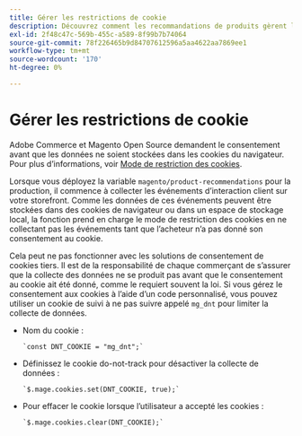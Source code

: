 ```yaml
---
title: Gérer les restrictions de cookie
description: Découvrez comment les recommandations de produits gèrent les restrictions des cookies.
exl-id: 2f48c47c-569b-455c-a589-8f99b7b74064
source-git-commit: 78f226465b9d84707612596a5aa4622aa7869ee1
workflow-type: tm+mt
source-wordcount: '170'
ht-degree: 0%

---
```


# Gérer les restrictions de cookie

Adobe Commerce et Magento Open Source demandent le consentement avant que les données ne soient stockées dans les cookies du navigateur. Pour plus d’informations, voir [Mode de restriction des cookies](https://experienceleague.adobe.com/docs/commerce-admin/start/compliance/privacy/compliance-cookie-law.html).

Lorsque vous déployez la variable `magento/product-recommendations` pour la production, il commence à collecter les événements d’interaction client sur votre storefront. Comme les données de ces événements peuvent être stockées dans des cookies de navigateur ou dans un espace de stockage local, la fonction prend en charge le mode de restriction des cookies en ne collectant pas les événements tant que l’acheteur n’a pas donné son consentement au cookie.

Cela peut ne pas fonctionner avec les solutions de consentement de cookies tiers. Il est de la responsabilité de chaque commerçant de s’assurer que la collecte des données ne se produit pas avant que le consentement au cookie ait été donné, comme le requiert souvent la loi. Si vous gérez le consentement aux cookies à l’aide d’un code personnalisé, vous pouvez utiliser un cookie de suivi à ne pas suivre appelé `mg_dnt` pour limiter la collecte de données.

- Nom du cookie :

  ```text
  `const DNT_COOKIE = "mg_dnt";`
  ```

- Définissez le cookie do-not-track pour désactiver la collecte de données :

  ```text
  `$.mage.cookies.set(DNT_COOKIE, true);`
  ```

- Pour effacer le cookie lorsque l’utilisateur a accepté les cookies :

  ```text
  `$.mage.cookies.clear(DNT_COOKIE);`
  ```
